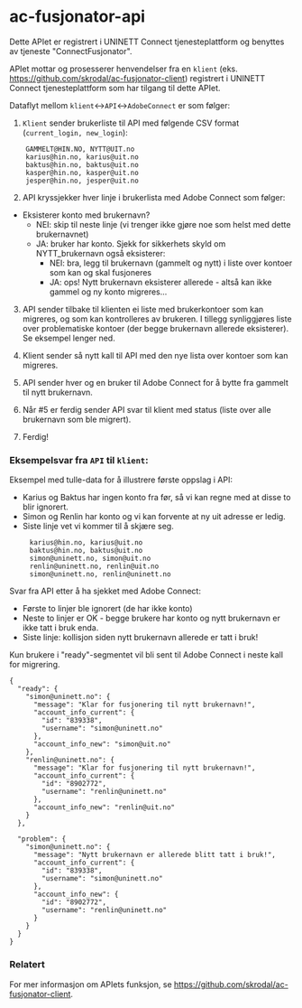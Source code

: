 # ac-fusjonator-api

Dette APIet er registrert i UNINETT Connect tjenesteplattform og benyttes av tjeneste "ConnectFusjonator".

APIet mottar og prosesserer henvendelser fra en `klient` (eks. https://github.com/skrodal/ac-fusjonator-client) registrert i UNINETT Connect tjenesteplattform som har tilgang til dette APIet.
 
Dataflyt mellom `klient`<->`API`<->`AdobeConnect` er som følger:


1. `Klient` sender brukerliste til API med følgende CSV format (`current_login, new_login`):

```
    GAMMELT@HIN.NO, NYTT@UIT.no 
    karius@hin.no, karius@uit.no 
    baktus@hin.no, baktus@uit.no 
    kasper@hin.no, kasper@uit.no 
    jesper@hin.no, jesper@uit.no
```
 
2. API kryssjekker hver linje i brukerlista med Adobe Connect som følger:

- Eksisterer konto med brukernavn?
    - NEI: skip til neste linje (vi trenger ikke gjøre noe som helst med dette brukernavnet)
    - JA: bruker har konto. Sjekk for sikkerhets skyld om NYTT_brukernavn også eksisterer:
        - NEI: bra, legg til brukernavn (gammelt og nytt) i liste over kontoer som kan og skal fusjoneres
        - JA: ops! Nytt brukernavn eksisterer allerede - altså kan ikke gammel og ny konto migreres... 

3. API sender tilbake til klienten ei liste med brukerkontoer som kan migreres, og som kan kontrolleres av brukeren. I tillegg synliggjøres liste over problematiske kontoer (der begge brukernavn allerede eksisterer). Se eksempel lenger ned.

4. Klient sender så nytt kall til API med den nye lista over kontoer som kan migreres.

5. API sender hver og en bruker til Adobe Connect for å bytte fra gammelt til nytt brukernavn.

6. Når #5 er ferdig sender API svar til klient med status (liste over alle brukernavn som ble migrert).

7. Ferdig!


### Eksempelsvar fra `API` til `klient`:

Eksempel med tulle-data for å illustrere første oppslag i API: 

- Karius og Baktus har ingen konto fra før, så vi kan regne med at disse to blir ignorert. 
- Simon og Renlin har konto og vi kan forvente at ny uit adresse er ledig.
- Siste linje vet vi kommer til å skjære seg.

```
     karius@hin.no, karius@uit.no
     baktus@hin.no, baktus@uit.no
     simon@uninett.no, simon@uit.no
     renlin@uninett.no, renlin@uit.no
     simon@uninett.no, renlin@uninett.no
```

Svar fra API etter å ha sjekket med Adobe Connect:

- Første to linjer ble ignorert (de har ikke konto)
- Neste to linjer er OK - begge brukere har konto og nytt brukernavn er ikke tatt i bruk enda. 
- Siste linje: kollisjon siden nytt brukernavn allerede er tatt i bruk!

Kun brukere i "ready"-segmentet vil bli sent til Adobe Connect i neste kall for migrering.

```
{
  "ready": {
    "simon@uninett.no": {
      "message": "Klar for fusjonering til nytt brukernavn!",
      "account_info_current": {
        "id": "839338",
        "username": "simon@uninett.no"
      },
      "account_info_new": "simon@uit.no"
    },
    "renlin@uninett.no": {
      "message": "Klar for fusjonering til nytt brukernavn!",
      "account_info_current": {
        "id": "8902772",
        "username": "renlin@uninett.no"
      },
      "account_info_new": "renlin@uit.no"
    }
  },
  
  "problem": {
    "simon@uninett.no": {
      "message": "Nytt brukernavn er allerede blitt tatt i bruk!",
      "account_info_current": {
        "id": "839338",
        "username": "simon@uninett.no"
      },
      "account_info_new": {
        "id": "8902772",
        "username": "renlin@uninett.no"
      }
    }
  }
}
```


### Relatert

For mer informasjon om APIets funksjon, se https://github.com/skrodal/ac-fusjonator-client. 

